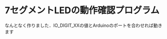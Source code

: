 7セグメントLEDの動作確認プログラム
==================================

なんとなく作りました．IO_DIGIT_XXの値とArduinoのポートを合わせれば動きます

